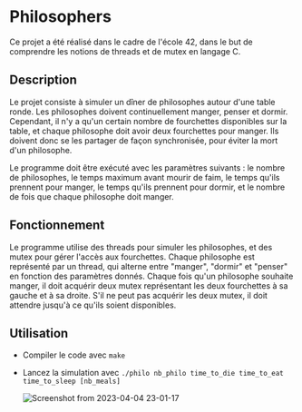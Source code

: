 # Philosophers

Ce projet a été réalisé dans le cadre de l'école 42, dans le but de comprendre les notions de threads et de mutex en langage C.

## Description

Le projet consiste à simuler un dîner de philosophes autour d'une table ronde. Les philosophes doivent continuellement manger, penser et dormir. Cependant, il n'y a qu'un certain nombre de fourchettes disponibles sur la table, et chaque philosophe doit avoir deux fourchettes pour manger. Ils doivent donc se les partager de façon synchronisée, pour éviter la mort d'un philosophe.

Le programme doit être exécuté avec les paramètres suivants : le nombre de philosophes, le temps maximum avant mourir de faim, le temps qu'ils prennent pour manger, le temps qu'ils prennent pour dormir, et le nombre de fois que chaque philosophe doit manger.

## Fonctionnement

Le programme utilise des threads pour simuler les philosophes, et des mutex pour gérer l'accès aux fourchettes. Chaque philosophe est représenté par un thread, qui alterne entre "manger", "dormir" et "penser" en fonction des paramètres donnés. Chaque fois qu'un philosophe souhaite manger, il doit acquérir deux mutex représentant les deux fourchettes à sa gauche et à sa droite. S'il ne peut pas acquérir les deux mutex, il doit attendre jusqu'à ce qu'ils soient disponibles.

## Utilisation

* Compiler le code avec ```make```
* Lancez la simulation avec ```./philo nb_philo time_to_die time_to_eat time_to_sleep [nb_meals]```
 
  ![Screenshot from 2023-04-04 23-01-17](https://user-images.githubusercontent.com/31923839/229920557-e6606272-bbce-40d0-9292-a77c139f6758.png)
